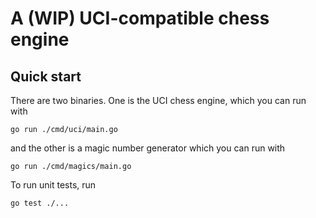 # A (WIP) UCI-compatible chess engine

## Quick start

There are two binaries. One is the UCI chess engine, which you can run with
```
go run ./cmd/uci/main.go
```
and the other is a magic number generator which you can run with
```
go run ./cmd/magics/main.go
```
To run unit tests, run
```
go test ./...
```
